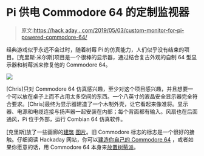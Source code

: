 # Pi 供电 Commodore 64 的定制监视器

> 原文:[https://hack aday . com/2019/05/03/custom-monitor-for-pi-powered-commodore-64/](https://hackaday.com/2019/05/03/custom-monitor-for-pi-powered-commodore-64/)

经典游戏似乎永远不会过时，随着树莓 Pi 的仿真能力，人们似乎没有结束的项目。[克里斯·米尔斯]项目是一个很棒的显示器，通过结合复古外观的自制 64 型显示器和树莓派来修复他的 Commodore 64。

![](../Images/785a1ace156a5d730b36ea4ecd168d37.png)

[Chris]只对 Commodore 64 仿真感兴趣，至少对这个项目感兴趣，并且想要一个可以放在桌子上而不占用太多空间的东西。一个八英寸的液晶安全显示器完全符合要求。[Chris]最终为显示器建造了一个木制外壳，让它看起来像准将。显示器、电源和电缆连接与扬声器一起安装在内部；每个背面都有输入。风扇也在后面通风，Pi 位于外部，运行 Combian 64 仿真软件。

[克里斯]放了一些画廊的[建筑](https://imgur.com/gallery/kCOgWBQ) [图片](https://imgur.com/gallery/Yjr5jrE)。旧 Commodore 标志的标志是一个很好的接触。仔细阅读 Hackaday 网站，你可以[建造你自己的 Commodore 64](https://hackaday.com/2019/03/12/its-raining-brand-new-commodore-64s/) ，或者如果你愿意的话，用 Commodore 64 本身来[放置树莓派](https://hackaday.com/2018/05/04/commodore-64-to-raspberry-pi-conversion-is-respectful-complete/)。